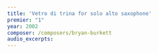 ```yaml
---
title: 'Vetro di trina for solo alto saxophone'
premier: "1"
year: 2002
composer: /composers/bryan-burkett
audio_excerpts: 
---
```

